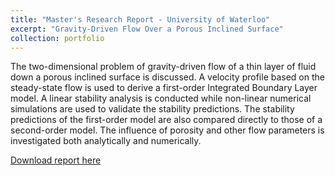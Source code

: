 ```yaml
---
title: "Master's Research Report - University of Waterloo"
excerpt: "Gravity-Driven Flow Over a Porous Inclined Surface"
collection: portfolio
---
```

The two-dimensional problem of gravity-driven flow of a thin layer of fluid down a
porous inclined surface is discussed. A velocity profile based on the steady-state flow is
used to derive a first-order Integrated Boundary Layer model. A linear stability analysis is conducted while non-linear numerical simulations are used to validate the stability
predictions. The stability predictions of the first-order model are also compared directly
to those of a second-order model. The influence of porosity and other flow parameters is
investigated both analytically and numerically.

[Download report here](http://JPMastrogiacomo.github.io/files/JPMResearchReport.pdf)
